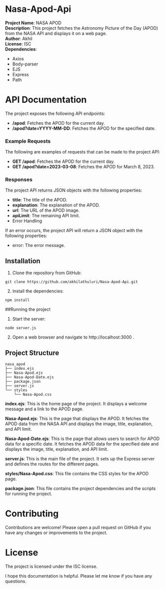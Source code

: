 # Nasa-Apod-Api

**Project Name**: NASA APOD <br>
**Description**: This project fetches the Astronomy Picture of the Day (APOD) from the NASA API and displays it on a web page. <br> 
**Author**: Akhil <br>
**License**: ISC <br>
**Dependencies**:
- Axios
- Body-parser
- EJS
- Express
- Path

# API Documentation
The project exposes the following API endpoints:

- **/apod**: Fetches the APOD for the current day.
- **/apod?date=YYYY-MM-DD**: Fetches the APOD for the specified date.

### Example Requests

The following are examples of requests that can be made to the project API:

- **GET /apod**: Fetches the APOD for the current day.
- **GET /apod?date=2023-03-08**: Fetches the APOD for March 8, 2023.

### Responses

The project API returns JSON objects with the following properties:

- **title**: The title of the APOD.
- **explanation**: The explanation of the APOD.
- **url**: The URL of the APOD image.
- **apiLimit**: The remaining API limit.
- Error Handling

If an error occurs, the project API will return a JSON object with the following properties:

- error: The error message.

## Installation

1. Clone the repository from GitHub:
```
git clone https://github.com/akhilathuluri/Nasa-Apod-Api.git
```
2. Install the dependencies:
```
npm install
```
##Running the project
1. Start the server:
```
node server.js
```
2. Open a web browser and navigate to http://localhost:3000 .

## Project Structure
```
nasa_apod
├── index.ejs
├── Nasa-Apod.ejs
├── Nasa-Apod-Date.ejs
├── package.json
├── server.js
└── styles
    └── Nasa-Apod.css
```
**index.ejs**: This is the home page of the project. It displays a welcome message and a link to the APOD page.

**Nasa-Apod.ejs**: This is the page that displays the APOD. It fetches the APOD data from the NASA API and displays the image, title, explanation, and API limit.

**Nasa-Apod-Date.ejs**: This is the page that allows users to search for APOD data for a specific date. It fetches the APOD data for the specified date and displays the image, title, explanation, and API limit.

**server.js**: This is the main file of the project. It sets up the Express server and defines the routes for the different pages.

**styles/Nasa-Apod.css**: This file contains the CSS styles for the APOD page.

**package.json**: This file contains the project dependencies and the scripts for running the project.



# Contributing

Contributions are welcome! Please open a pull request on GitHub if you have any changes or improvements to the project.

# License

The project is licensed under the ISC license.

I hope this documentation is helpful. Please let me know if you have any questions.
